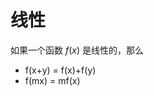 <script type="text/javascript" id="MathJax-script" async
  src="https://cdn.jsdelivr.net/npm/mathjax@3/es5/tex-mml-chtml.js">
</script>
# 线性

如果一个函数 $f(x)$ 是线性的，那么
- f(x+y) = f(x)+f(y)
- f(mx) = mf(x)